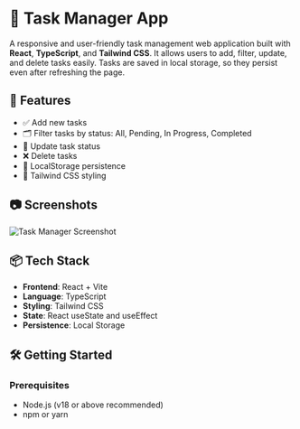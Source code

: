 # 📝 Task Manager App

A responsive and user-friendly task management web application built with **React**, **TypeScript**, and **Tailwind CSS**. It allows users to add, filter, update, and delete tasks easily. Tasks are saved in local storage, so they persist even after refreshing the page.

## 🚀 Features

- ✅ Add new tasks
- 🗂️ Filter tasks by status: All, Pending, In Progress, Completed
- 🔄 Update task status
- ❌ Delete tasks
- 💾 LocalStorage persistence
- 🎨 Tailwind CSS styling

## 📷 Screenshots

![Task Manager Screenshot](https://via.placeholder.com/800x400?text=Task+Manager+Screenshot)

## 📦 Tech Stack

- **Frontend**: React + Vite
- **Language**: TypeScript
- **Styling**: Tailwind CSS
- **State**: React useState and useEffect
- **Persistence**: Local Storage

## 🛠️ Getting Started

### Prerequisites

- Node.js (v18 or above recommended)
- npm or yarn

